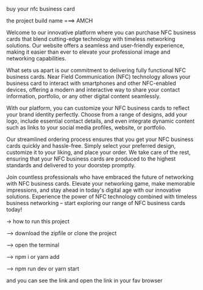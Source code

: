 buy your nfc business card 

the project build name ===>  AMCH

Welcome to our innovative platform where you can purchase NFC business cards that blend cutting-edge technology with timeless networking solutions. Our website offers a seamless and user-friendly experience, making it easier than ever to elevate your professional image and networking capabilities.

What sets us apart is our commitment to delivering fully functional NFC business cards. Near Field Communication (NFC) technology allows your business card to interact with smartphones and other NFC-enabled devices, offering a modern and interactive way to share your contact information, portfolio, or any other digital content seamlessly.

With our platform, you can customize your NFC business cards to reflect your brand identity perfectly. Choose from a range of designs, add your logo, include essential contact details, and even integrate dynamic content such as links to your social media profiles, website, or portfolio.

Our streamlined ordering process ensures that you get your NFC business cards quickly and hassle-free. Simply select your preferred design, customize it to your liking, and place your order. We take care of the rest, ensuring that your NFC business cards are produced to the highest standards and delivered to your doorstep promptly.

Join countless professionals who have embraced the future of networking with NFC business cards. Elevate your networking game, make memorable impressions, and stay ahead in today's digital age with our innovative solutions. Experience the power of NFC technology combined with timeless business networking – start exploring our range of NFC business cards today!




->  how to run this project

--> download the zipfile or clone the project

--> open the terminal

--> npm i or yarn add

--> npm run dev or yarn start

and you can see the link and open the link in your fav browser


